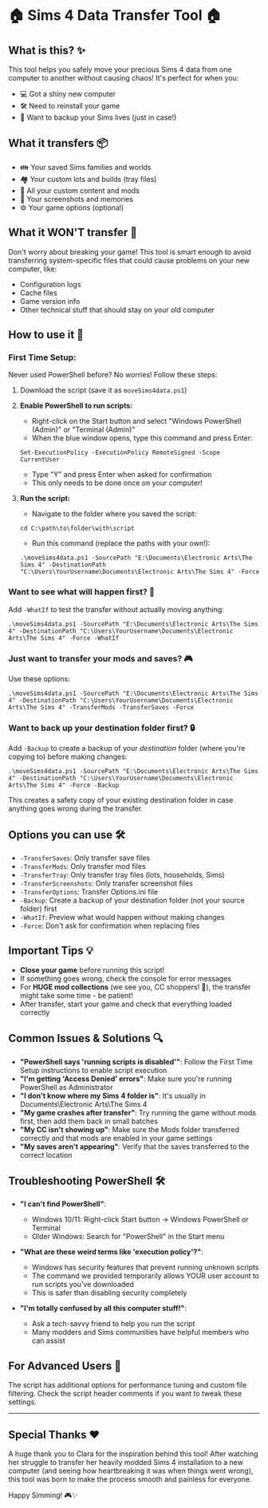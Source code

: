 # 🏠 Sims 4 Data Transfer Tool 🏠

## What is this? ✨

This tool helps you safely move your precious Sims 4 data from one computer to another without causing chaos! It's perfect for when you:

- 💻 Got a shiny new computer
- 🛠️ Need to reinstall your game
- 🚨 Want to backup your Sims lives (just in case!)

## What it transfers 📦

- 👪 Your saved Sims families and worlds
- 🏘️ Your custom lots and builds (tray files)
- 👗 All your custom content and mods
- 📸 Your screenshots and memories
- ⚙️ Your game options (optional)

## What it WON'T transfer 🚫

Don't worry about breaking your game! This tool is smart enough to avoid transferring system-specific files that could cause problems on your new computer, like:

- Configuration logs
- Cache files
- Game version info
- Other technical stuff that should stay on your old computer

## How to use it 🔧

### First Time Setup:

Never used PowerShell before? No worries! Follow these steps:

1. Download the script (save it as `moveSims4data.ps1`)
2. **Enable PowerShell to run scripts:**
   - Right-click on the Start button and select "Windows PowerShell (Admin)" or "Terminal (Admin)"
   - When the blue window opens, type this command and press Enter:
   ```
   Set-ExecutionPolicy -ExecutionPolicy RemoteSigned -Scope CurrentUser
   ```
   - Type "Y" and press Enter when asked for confirmation
   - This only needs to be done once on your computer!

3. **Run the script:**
   - Navigate to the folder where you saved the script:
   ```
   cd C:\path\to\folder\with\script
   ```
   - Run this command (replace the paths with your own!):
   ```
   .\moveSims4data.ps1 -SourcePath "E:\Documents\Electronic Arts\The Sims 4" -DestinationPath "C:\Users\YourUsername\Documents\Electronic Arts\The Sims 4" -Force
   ```

### Want to see what will happen first? 👀

Add `-WhatIf` to test the transfer without actually moving anything:

```
.\moveSims4data.ps1 -SourcePath "E:\Documents\Electronic Arts\The Sims 4" -DestinationPath "C:\Users\YourUsername\Documents\Electronic Arts\The Sims 4" -Force -WhatIf
```

### Just want to transfer your mods and saves? 🎮

Use these options:

```
.\moveSims4data.ps1 -SourcePath "E:\Documents\Electronic Arts\The Sims 4" -DestinationPath "C:\Users\YourUsername\Documents\Electronic Arts\The Sims 4" -TransferMods -TransferSaves -Force
```

### Want to back up your destination folder first? 🔒

Add `-Backup` to create a backup of your *destination* folder (where you're copying to) before making changes:

```
.\moveSims4data.ps1 -SourcePath "E:\Documents\Electronic Arts\The Sims 4" -DestinationPath "C:\Users\YourUsername\Documents\Electronic Arts\The Sims 4" -Force -Backup
```

This creates a safety copy of your existing destination folder in case anything goes wrong during the transfer.

## Options you can use 🛠️

- `-TransferSaves`: Only transfer save files
- `-TransferMods`: Only transfer mod files
- `-TransferTray`: Only transfer tray files (lots, households, Sims)
- `-TransferScreenshots`: Only transfer screenshot files
- `-TransferOptions`: Transfer Options.ini file
- `-Backup`: Create a backup of your destination folder (not your source folder) first
- `-WhatIf`: Preview what would happen without making changes
- `-Force`: Don't ask for confirmation when replacing files

## Important Tips 💡

- **Close your game** before running this script!
- If something goes wrong, check the console for error messages
- For **HUGE mod collections** (we see you, CC shoppers! 👀), the transfer might take some time - be patient!
- After transfer, start your game and check that everything loaded correctly

## Common Issues & Solutions 🔍

- **"PowerShell says 'running scripts is disabled'"**: Follow the First Time Setup instructions to enable script execution
- **"I'm getting 'Access Denied' errors"**: Make sure you're running PowerShell as Administrator
- **"I don't know where my Sims 4 folder is"**: It's usually in Documents\Electronic Arts\The Sims 4
- **"My game crashes after transfer"**: Try running the game without mods first, then add them back in small batches
- **"My CC isn't showing up"**: Make sure the Mods folder transferred correctly and that mods are enabled in your game settings
- **"My saves aren't appearing"**: Verify that the saves transferred to the correct location

## Troubleshooting PowerShell 🛠️

- **"I can't find PowerShell"**: 
  - Windows 10/11: Right-click Start button → Windows PowerShell or Terminal
  - Older Windows: Search for "PowerShell" in the Start menu

- **"What are these weird terms like 'execution policy'?"**:
  - Windows has security features that prevent running unknown scripts
  - The command we provided temporarily allows YOUR user account to run scripts you've downloaded
  - This is safer than disabling security completely

- **"I'm totally confused by all this computer stuff!"**:
  - Ask a tech-savvy friend to help you run the script
  - Many modders and Sims communities have helpful members who can assist

## For Advanced Users 🧠

The script has additional options for performance tuning and custom file filtering. Check the script header comments if you want to tweak these settings.

---

## Special Thanks ❤️

A huge thank you to Clara for the inspiration behind this tool! After watching her struggle to transfer her heavily modded Sims 4 installation to a new computer (and seeing how heartbreaking it was when things went wrong), this tool was born to make the process smooth and painless for everyone.

Happy Simming! 🎮✨
